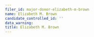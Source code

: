 ```yaml
---
filer_id: major-donor-elizabeth-m-brown
name: Elizabeth M. Brown
candidate_controlled_id: ''
data_warning:
title: Elizabeth M. Brown
---
```

